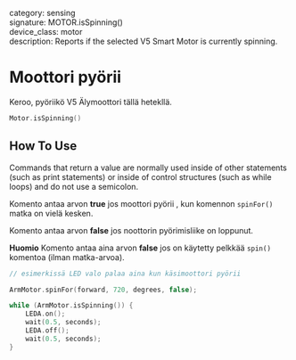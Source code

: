 category: sensing  
signature: MOTOR.isSpinning()  
device_class: motor  
description: Reports if the selected V5 Smart Motor is currently spinning.

# Moottori pyörii

Keroo, pyöriikö V5 Älymoottori tällä hetekllä.

```cpp
Motor.isSpinning()
```

## How To Use

Commands that return a value are normally used inside of other statements (such as print statements) or inside of control structures (such as while loops) and do not use a semicolon.

Komento antaa arvon **true** jos moottori pyörii , kun komennon `spinFor()` matka on vielä kesken.

Komento antaa arvon **false** jos noottorin pyörimisliike on loppunut.

**Huomio** Komento antaa aina arvon **false** jos on käytetty pelkkää `spin()` komentoa (ilman matka-arvoa).

```cpp
// esimerkissä LED valo palaa aina kun käsimoottori pyörii

ArmMotor.spinFor(forward, 720, degrees, false);

while (ArmMotor.isSpinning()) {
    LEDA.on();
    wait(0.5, seconds);
    LEDA.off();
    wait(0.5, seconds);
}
```
<advanced>
</advanced>